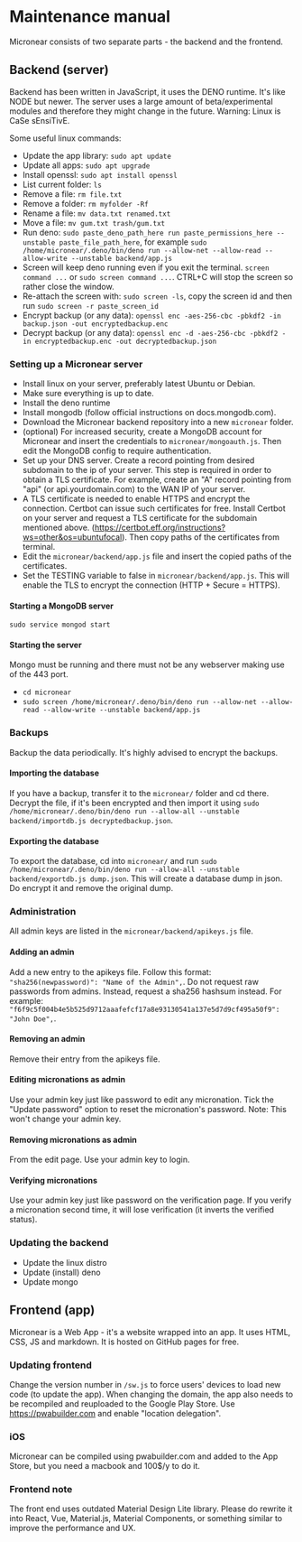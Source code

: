 # Maintenance manual
Micronear consists of two separate parts - the backend and the frontend.

## Backend (server)
Backend has been written in JavaScript, it uses the DENO runtime. It's like NODE but newer.
The server uses a large amount of beta/experimental modules and therefore they might change in the future.
Warning: Linux is CaSe sEnsiTivE.

Some useful linux commands:
- Update the app library: `sudo apt update`
- Update all apps: `sudo apt upgrade`
- Install openssl: `sudo apt install openssl`
- List current folder: `ls`
- Remove a file: `rm file.txt`
- Remove a folder: `rm myfolder -Rf`
- Rename a file: `mv data.txt renamed.txt`
- Move a file: `mv gum.txt trash/gum.txt`
- Run deno: `sudo paste_deno_path_here run paste_permissions_here --unstable paste_file_path_here`, for example `sudo /home/micronear/.deno/bin/deno run --allow-net --allow-read --allow-write --unstable backend/app.js`
- Screen will keep deno running even if you exit the terminal. `screen command ...` or `sudo screen command ...`. CTRL+C will stop the screen so rather close the window.
- Re-attach the screen with: `sudo screen -ls`, copy the screen id and then run `sudo screen -r paste_screen_id`
- Encrypt backup (or any data): `openssl enc -aes-256-cbc -pbkdf2 -in backup.json -out encryptedbackup.enc`
- Decrypt backup (or any data): `openssl enc -d -aes-256-cbc -pbkdf2 -in encryptedbackup.enc -out decryptedbackup.json`

### Setting up a Micronear server
- Install linux on your server, preferably latest Ubuntu or Debian.
- Make sure everything is up to date.
- Install the deno runtime
- Install mongodb (follow official instructions on docs.mongodb.com).
- Download the Micronear backend repository into a new `micronear` folder.
- (optional) For increased security, create a MongoDB account for Micronear and insert the credentials to `micronear/mongoauth.js`. Then edit the MongoDB config to require authentication.
- Set up your DNS server. Create a record pointing from desired subdomain to the ip of your server. This step is required in order to obtain a TLS certificate. For example, create an "A" record pointing from "api" (or api.yourdomain.com) to the WAN IP of your server.
- A TLS certificate is needed to enable HTTPS and encrypt the connection. Certbot can issue such certificates for free. Install Certbot on your server and request a TLS certificate for the subdomain mentioned above. (https://certbot.eff.org/instructions?ws=other&os=ubuntufocal). Then copy paths of the certificates from terminal.
- Edit the `micronear/backend/app.js` file and insert the copied paths of the certificates.
- Set the TESTING variable to false in `micronear/backend/app.js`. This will enable the TLS to encrypt the connection (HTTP + Secure = HTTPS).

#### Starting a MongoDB server
`sudo service mongod start`

#### Starting the server
Mongo must be running and there must not be any webserver making use of the 443 port.
- `cd micronear`
- `sudo screen /home/micronear/.deno/bin/deno run --allow-net --allow-read --allow-write --unstable backend/app.js`

### Backups
Backup the data periodically. It's highly advised to encrypt the backups.

#### Importing the database
If you have a backup, transfer it to the `micronear/` folder and cd there. Decrypt the file, if it's been encrypted and then import it using `sudo /home/micronear/.deno/bin/deno run --allow-all --unstable backend/importdb.js decryptedbackup.json`.

#### Exporting the database
To export the database, cd into `micronear/` and run `sudo /home/micronear/.deno/bin/deno run --allow-all --unstable backend/exportdb.js dump.json`. This will create a database dump in json. Do encrypt it and remove the original dump.

### Administration
All admin keys are listed in the `micronear/backend/apikeys.js` file.

#### Adding an admin
Add a new entry to the apikeys file. Follow this format: `"sha256(newpassword)": "Name of the Admin",`.
Do not request raw passwords from admins. Instead, request a sha256 hashsum instead. For example: `"f6f9c5f004b4e5b525d9712aaafefcf17a8e93130541a137e5d7d9cf495a50f9": "John Doe",`.

#### Removing an admin
Remove their entry from the apikeys file.

#### Editing micronations as admin
Use your admin key just like password to edit any micronation. Tick the "Update password" option to reset the micronation's password. Note: This won't change your admin key.

#### Removing micronations as admin
From the edit page. Use your admin key to login.

#### Verifying micronations
Use your admin key just like password on the verification page. If you verify a micronation second time, it will lose verification (it inverts the verified status).

### Updating the backend
- Update the linux distro
- Update (install) deno
- Update mongo

## Frontend (app)
Micronear is a Web App - it's a website wrapped into an app. It uses HTML, CSS, JS and markdown. It is hosted on GitHub pages for free.

### Updating frontend
Change the version number in `/sw.js` to force users' devices to load new code (to update the app).
When changing the domain, the app also needs to be recompiled and reuploaded to the Google Play Store. Use https://pwabuilder.com and enable "location delegation".

### iOS
Micronear can be compiled using pwabuilder.com and added to the App Store, but you need a macbook and 100$/y to do it.

### Frontend note
The front end uses outdated Material Design Lite library. Please do rewrite it into React, Vue, Material.js, Material Components, or something similar to improve the performance and UX.

<br><br><br>